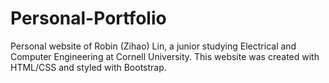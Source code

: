 # Personal-Portfolio

Personal website of Robin (Zihao) Lin, a junior studying Electrical and Computer Engineering at Cornell University. This website was created with HTML/CSS and styled with Bootstrap.
